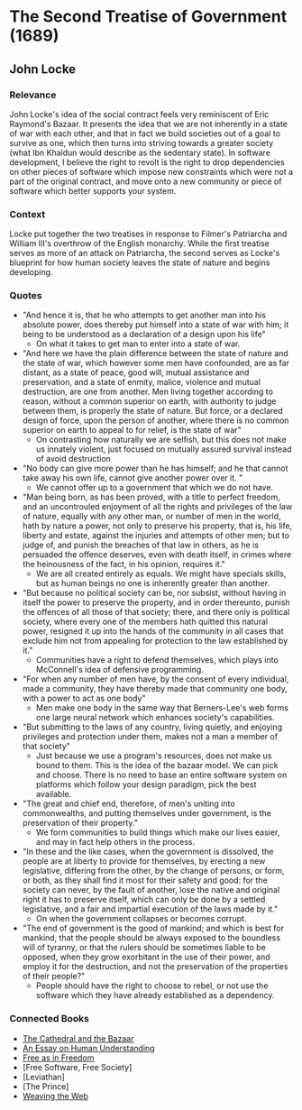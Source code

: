 # The Second Treatise of Government (1689)

## John Locke

### Relevance

John Locke's idea of the social contract feels very reminiscent of Eric Raymond's Bazaar. It presents the idea that we are not inherently in a state of war with each other, and that in fact we build societies out of a goal to survive as one, which then turns into striving towards a greater society (what Ibn Khaldun would describe as the sedentary state). In software development, I believe the right to revolt is the right to drop dependencies on other pieces of software which impose new constraints which were not a part of the original contract, and move onto a new community or piece of software which better supports your system.

### Context

Locke put together the two treatises in response to Filmer's Patriarcha and William III's overthrow of the English monarchy. While the first treatise serves as more of an attack on Patriarcha, the second serves as Locke's blueprint for how human society leaves the state of nature and begins developing.

### Quotes

* "And hence it is, that he who attempts to get another man into his absolute power, does thereby put himself into a state of war with him; it being to be understood as a declaration of a design upon his life"
  * On what it takes to get man to enter into a state of war.
* "And here we have the plain difference between the state of nature and the state of war, which however some men have confounded, are as far distant, as a state of peace, good will, mutual assistance and preservation, and a state of enmity, malice, violence and mutual destruction, are one from another. Men living together according to reason, without a common superior on earth, with authority to judge between them, is properly the state of nature. But force, or a declared design of force, upon the person of another, where there is no common superior on earth to appeal to for relief, is the state of war"
  * On contrasting how naturally we are selfish, but this does not make us innately violent, just focused on mutually assured survival instead of avoid destruction
* "No body can give more power than he has himself; and he that cannot take away his own life, cannot give another power over it. "
  * We cannot offer up to a government that which we do not have.
* "Man being born, as has been proved, with a title to perfect freedom, and an uncontrouled enjoyment of all the rights and privileges of the law of nature, equally with any other man, or number of men in the world, hath by nature a power, not only to preserve his property, that is, his life, liberty and estate, against the injuries and attempts of other men; but to judge of, and punish the breaches of that law in others, as he is persuaded the offence deserves, even with death itself, in crimes where the heinousness of the fact, in his opinion, requires it."
  * We are all created entirely as equals. We might have specials skills, but as human beings no one is inherently greater than another.
* "But because no political society can be, nor subsist, without having in itself the power to preserve the property, and in order thereunto, punish the offences of all those of that society; there, and there only is political society, where every one of the members hath quitted this natural power, resigned it up into the hands of the community in all cases that exclude him not from appealing for protection to the law established by it."
  * Communities have a right to defend themselves, which plays into McConnell's idea of defensive programming.
* "For when any number of men have, by the consent of every individual, made a community, they have thereby made that community one body, with a power to act as one body"
  * Men make one body in the same way that Berners-Lee's web forms one large neural network which enhances society's capabilities.
* "But submitting to the laws of any country, living quietly, and enjoying privileges and protection under them, makes not a man a member of that society"
  * Just because we use a program's resources, does not make us bound to them. This is the idea of the bazaar model. We can pick and choose. There is no need to base an entire software system on platforms which follow your design paradigm, pick the best available.
* "The great and chief end, therefore, of men's uniting into commonwealths, and putting themselves under government, is the preservation of their property."
  * We form communities to build things which make our lives easier, and may in fact help others in the process.
* "In these and the like cases, when the government is dissolved, the people are at liberty to provide for themselves, by erecting a new legislative, differing from the other, by the change of persons, or form, or both, as they shall find it most for their safety and good: for the society can never, by the fault of another, lose the native and original right it has to preserve itself, which can only be done by a settled legislative, and a fair and impartial execution of the laws made by it."
  * On when the government collapses or becomes corrupt.
* "The end of government is the good of mankind; and which is best for mankind, that the people should be always exposed to the boundless will of tyranny, or that the rulers should be sometimes liable to be opposed, when they grow exorbitant in the use of their power, and employ it for the destruction, and not the preservation of the properties of their people?"
  * People should have the right to choose to rebel, or not use the software which they have already established as a dependency.

### Connected Books

* [The Cathedral and the Bazaar](CathedralBazaar.md)
* [An Essay on Human Understanding](HumanUnderstanding.md)
* [Free as in Freedom](FreeAsInFreedom.md)
* [Free Software, Free Society]
* [Leviathan]
* [The Prince]
* [Weaving the Web](WeavingWeb.md)
